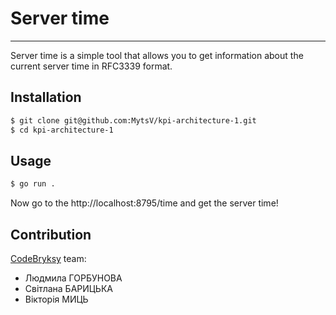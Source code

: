 # Server time
---
Server time is a simple tool that allows you to get information about the current server time in RFC3339 format.
## Installation
```bash
$ git clone git@github.com:MytsV/kpi-architecture-1.git
$ cd kpi-architecture-1
```
## Usage
```bash
$ go run .
```
Now go to the http://localhost:8795/time and get the server time!
## Contribution

[CodeBryksy](https://github.com/CodeBryksy) team:

- Людмила ГОРБУНОВА
- Світлана БАРИЦЬКА
- Вікторія МИЦЬ